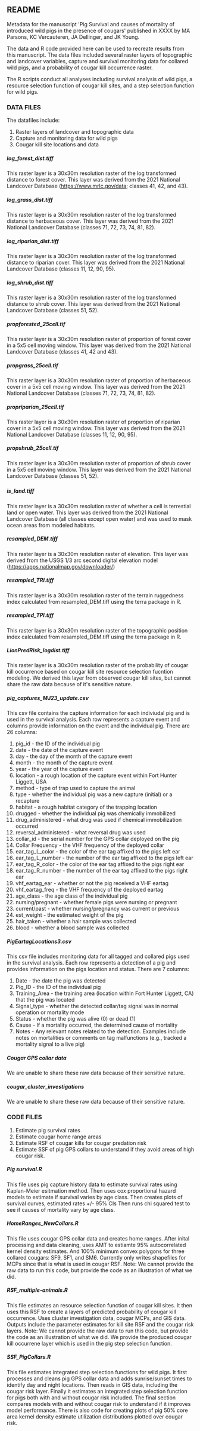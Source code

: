 ## README

Metadata for the manuscript 'Pig Survival and causes of mortality of introduced wild pigs in the presence of cougars' published in XXXX by MA Parsons, KC Vercauteren, JA Dellinger, and JK Young.

The data and R code provided here can be used to recreate results from this manuscript. The data files included several raster layers of topographic and landcover variables, capture and survival monitoring data for collared wild pigs, and a probability of cougar kill occurrence raster.

The R scripts conduct all analyses including survival analysis of wild pigs, a resource selection function of cougar kill sites, and a step selection function for wild pigs.

### DATA FILES

The datafiles include:

1. Raster layers of landcover and topographic data
2. Capture and monitoring data for wild pigs
3. Cougar kill site locations and data

##### log_forest_dist.tiff

This raster layer is a 30x30m resolution raster of the log transformed distance to forest cover. This layer was derived from the 2021 National Landcover Database (https://www.mrlc.gov/data; classes 41, 42, and 43).

##### log_grass_dist.tiff

This raster layer is a 30x30m resolution raster of the log transformed distance to herbaceous cover. This layer was derived from the 2021 National Landcover Database (classes 71, 72, 73, 74, 81, 82).

##### log_riparian_dist.tiff

This raster layer is a 30x30m resolution raster of the log transformed distance to riparian cover. This layer was derived from the 2021 National Landcover Database (classes 11, 12, 90, 95).

##### log_shrub_dist.tiff

This raster layer is a 30x30m resolution raster of the log transformed distance to shrub cover. This layer was derived from the 2021 National Landcover Database (classes 51, 52).

##### propforested_25cell.tif

This raster layer is a 30x30m resolution raster of proportion of forest cover in a 5x5 cell moving window. This layer was derived from the 2021 National Landcover Database (classes 41, 42 and 43).

##### propgrass_25cell.tif

This raster layer is a 30x30m resolution raster of proportion of herbaceous cover in a 5x5 cell moving window. This layer was derived from the 2021 National Landcover Database (classes 71, 72, 73, 74, 81, 82).

##### propriparian_25cell.tif

This raster layer is a 30x30m resolution raster of proportion of riparian cover in a 5x5 cell moving window. This layer was derived from the 2021 National Landcover Database (classes 11, 12, 90, 95).

##### propshrub_25cell.tif

This raster layer is a 30x30m resolution raster of proportion of shrub cover in a 5x5 cell moving window. This layer was derived from the 2021 National Landcover Database (classes 51, 52).


#####


##### is_land.tiff

This raster layer is a 30x30m resolution raster of whether a cell is terrestial land or open water. This layer was derived from the 2021 National Landcover Database (all classes except open water) and was used to mask ocean areas from modeled habitats.

##### resampled_DEM.tiff

This raster layer is a 30x30m resolution raster of elevation. This layer was derived from the USGS 1/3 arc second digital elevation model (https://apps.nationalmap.gov/downloader/)

##### resampled_TRI.tiff

This raster layer is a 30x30m resolution raster of the terrain ruggedness index calculated from resampled_DEM.tiff using the terra package in R.

##### resampled_TPI.tiff

This raster layer is a 30x30m resolution raster of the topographic position index calculated from resampled_DEM.tiff using the terra package in R.

##### LionPredRisk_logdist.tiff

This raster layer is a 30x30m resolution raster of the probability of cougar kill occurrence based on cougar kill site resource selection fucntion modeling. We derived this layer from observed cougar kill sites, but cannot share the raw data because of it's sensitive nature.


##### pig_captures_MJ23_update.csv

This csv file contains the capture information for each indiviudal pig and is used in the survival analysis. Each row represents a capture event and columns provide information on the event and the individual pig. There are 26 columns:

1. pig_id - the ID of the individual pig
2. date - the date of the capture event
3. day - the day of the month of the capture event
4. month - the month of the capture event
5. year - the year of the capture event
6. location - a rough location of the capture event within Fort Hunter Liggett, USA
7. method - type of trap used to capture the animal
8. type - whether the individual pig was a new capture (initial) or a recapture
9. habitat - a rough habitat category of the trapping location
10. drugged - whether the individual pig was chemically immobilized
11. drug_administered - what drug was used if chemical immobilization occurred
12. reversal_administered - what reversal drug was used
13. collar_id - the serial number for the GPS collar deployed on the pig
14. Collar Frequency - the VHF frequency of the deployed collar
15. ear_tag_L_color - the color of the ear tag affixed to the pigs left ear
16. ear_tag_L_number - the number of the ear tag affixed to the pigs left ear
17. ear_tag_R_color - the color of the ear tag affixed to the pigs right ear
18. ear_tag_R_number - the number of the ear tag affixed to the pigs right ear
19. vhf_eartag_ear - whether or not the pig received a VHF eartag
20. vhf_eartag_freq - the VHF frequency of the deployed eartag
21. age_class - the age class of the individual pig
22. nursing/pregnant - whether female pigs were nursing or pregnant
23. current/past - whether nursing/pregnancy was current or previous
24. est_weight - the estimated weight of the pig
25. hair_taken - whether a hair sample was collected
26. blood - whether a blood sample was collected



##### PigEartagLocations3.csv

This csv file includes monitoring data for all tagged and collared pigs used in the survival analysis. Each row represents a detection of a pig and provides information on the pigs location and status. There are 7 columns:

1. Date - the date the pig was detected
2. Pig_ID - the ID of the individual pig
3. Training_Area - the training area (location within Fort Hunter Liggett, CA) that the pig was located 
4. Signal_type - whether the detected collar/tag signal was in normal operation or mortality mode
5. Status - whether the pig was alive (0) or dead (1)
6. Cause - If a mortality occurred, the determined cause of mortality
7. Notes - Any relevant notes related to the detection. Examples include notes on mortalities or comments on tag malfunctions (e.g., tracked a mortality signal to a live pig)

##### Cougar GPS collar data

We are unable to share these raw data because of their sensitive nature.

##### cougar_cluster_investigations

We are unable to share these raw data because of their sensitive nature.

### CODE FILES

1. Estimate pig survival rates
2. Estimate cougar home range areas
3. Estimate RSF of cougar kills for cougar predation risk
4. Estimate SSF of pig GPS collars to understand if they avoid areas of high cougar risk.

##### Pig survival.R 

This file uses pig capture history data to estimate survival rates using Kaplan-Meier esitmation method.
Then uses cox proportional hazard models to estimate if survival varies by age class.
Then creates plots of survival curves, estimated rates +/- 95% CIs
Then runs chi squared test to see if causes of mortality vary by age class.

##### HomeRanges_NewCollars.R

This file uses cougar GPS collar data and creates home ranges.
After inital processing and data cleaning, uses AMT to estiamte 95% autocorrelated kernel density estimates.
And 100% minimum convex polygons for three collared cougars: SF9, SF1, and SM6.
Currently only writes shapefiles for MCPs since that is what is used in cougar RSF.
Note: We cannot provide the raw data to run this code, but provide the code as an illustration of what we did.

##### RSF_multiple-animals.R

This file estimates an resource selection function of cougar kill sites.
It then uses this RSF to create a layers of predicted probability of cougar kill occurrence.
Uses cluster investigation data, cougar MCPs, and GIS data.
Outputs include the parameter estimates for kill site RSF and the cougar risk layers.
Note: We cannot provide the raw data to run this code, but provide the code as an illustration of what we did.
We provide the produced cougar kill occurrene layer which is used in the pig step selection function.

##### SSF_PigCollars.R

This file estimates integrated step selection functions for wild pigs.
It first processes and cleans pig GPS collar data and adds sunrise/sunset times to identify day and night locations.
Then reads in GIS data, including the cougar risk layer.
Finally it estimates an integrated step selection function for pigs both with and without cougar risk included.
The final section compares models with and without cougar risk to understand if it improves model performance.
There is also code for creating plots of pig 50% core area kernel density estimate utilization distributions plotted over cougar risk.